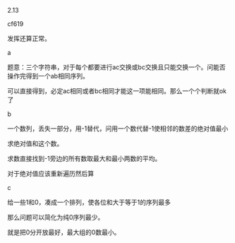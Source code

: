 2.13

cf619

发挥还算正常。

a

题意：三个字符串，对于每个都要进行ac交换或bc交换且只能交换一个。问能否操作完得到一个ab相同序列。

可以直接得到，必定ac相同或者bc相同才能这一项能相同。那么一个个判断就ok了

b

一个数列，丢失一部分，用-1替代，问用一个数代替-1使相邻的数差的绝对值最小

求绝对值和这个数。

求数直接找到-1旁边的所有数取最大和最小两数的平均。

对于绝对值应该重新遍历然后算

c

给一些1和0，凑成一个排列，使各位和大于等于1的序列最多

那么问题可以简化为纯0序列最少。

就是把0分开放最好，最大组的0数最小。